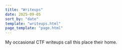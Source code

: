 ```yaml
---
title: "Writeups"
date: 2025-09-05
sort_by: "date"
template: "writeups.html"
page_template: "page.html"
---
```


My occasional CTF writeups call this place their home.
